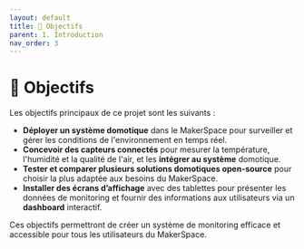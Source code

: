 ```yaml
---
layout: default
title: 🎯 Objectifs
parent: 1. Introduction
nav_order: 3
---
```


# 🎯 Objectifs

Les objectifs principaux de ce projet sont les suivants :

- **Déployer un système domotique** dans le MakerSpace pour surveiller et gérer les conditions de l'environnement en temps réel.
- **Concevoir des capteurs connectés** pour mesurer la température, l'humidité et la qualité de l'air, et les **intégrer au système** domotique.
- **Tester et comparer plusieurs solutions domotiques open-source** pour choisir la plus adaptée aux besoins du MakerSpace.
- **Installer des écrans d’affichage** avec des tablettes pour présenter les données de monitoring et fournir des informations aux utilisateurs via un **dashboard** interactif.

Ces objectifs permettront de créer un système de monitoring efficace et accessible pour tous les utilisateurs du MakerSpace.

